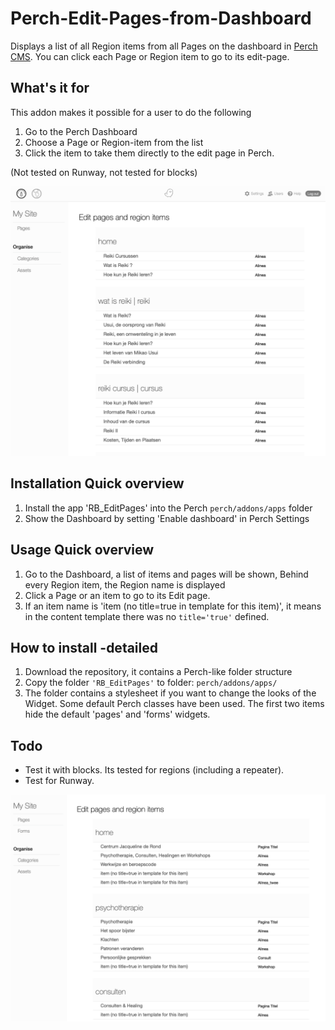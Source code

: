 # Perch-Edit-Pages-from-Dashboard
Displays a list of all Region items from all Pages on the dashboard in [Perch CMS](http://grabaperch.com). You can click each Page or Region item to go to its edit-page.

## What's it for  
This addon makes it possible for a user to do the following   
1. Go to the Perch Dashboard
2. Choose a Page or Region-item from the list 
3. Click the item to take them directly to the edit page in Perch. 
  
(Not tested on Runway, not tested for blocks) 
  
<img src="/screenshot/Pages_on_Dashboard.png" width="600">


## Installation Quick overview
1. Install the app 'RB_EditPages' into the Perch `perch/addons/apps` folder 
2. Show the Dashboard by setting 'Enable dashboard' in Perch Settings


## Usage Quick overview
1. Go to the Dashboard, a list of items and pages will be shown, Behind every Region item, the Region name is displayed
2. Click a Page or an item to go to its Edit page.
3. If an item name is 'item (no title=true in template for this item)', it means in the content template there was no `title='true'` defined.
  
  
## How to install -detailed
1. Download the repository, it contains a Perch-like folder structure
2. Copy the folder  `'RB_EditPages'` to folder: `perch/addons/apps/` 
3. The folder contains a stylesheet if you want to change the looks of the Widget. Some default Perch classes have been used. The first two items hide the default 'pages' and 'forms' widgets.
    

## Todo   
- Test it with blocks. Its tested for regions (including a repeater). 
- Test for Runway.

<img src="/screenshot/Pages_on_Dashboard02.png" width="600">
